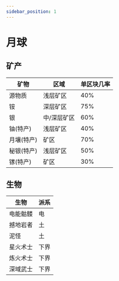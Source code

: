 ```yaml
---
sidebar_position: 1
---
```


# 月球

矿产
---

| 矿物 | 区域 | 单区块几率 |
| - | - | - |
| 源物质 | 浅层矿区 | 40% |
| 铵 | 深层矿区 | 75% |
| 银 | 中/深层矿区 | 60% |
| 铀(特产) | 浅层矿区 | 40% |
| 月壤(特产) | 矿区 | 70% |
| 秘银(特产) | 浅层矿区 | 50% |
| 镓(特产) | 矿区 | 30% |

生物
---

| 生物 | 派系 |
| - | - |
| 电能骷髅 | 电 |
| 撼地岩者 | 土 |
| 泥怪 | 土 |
| 星火术士 | 下界 |
| 炼火术士 | 下界 |
| 深域武士 | 下界 |